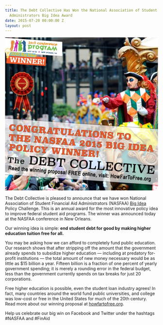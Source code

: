```yaml
---
title: The Debt Collective Has Won the National Association of Student Financial Aid
  Administrators Big Idea Award
date: 2015-07-20 00:00:00 Z
layout: post
---
```


![alt](/assets/images/2015/07/unnamed.jpg)

The Debt Collective is pleased to announce that we have won National Association of Student Financial Aid Administrators (NASFAA) [Big Idea](http://www.nasfaa.org/The_Big_Idea_NASFAA_s_Policy_Challenge) Policy Challenge. This is an annual award for the most innovative policy idea to improve federal student aid programs. The winner was announced today at the NASFAA conference in New Orleans. 

Our winning idea is simple: **end student debt for good by making higher education tuition free for all.**

You may be asking how we can afford to completely fund public education. Our research shows that after stripping off the amount that the government already spends to subsidize higher education — including at predatory for-profit institutions — the total amount of new money necessary would be as little as $15 billion a year.  Fifteen billion is a fraction of one percent of yearly government spending; it is merely a rounding error in the federal budget, less than the government currently spends on tax breaks for just 20 corporations. 
 
Free higher education is possible, even the student loan industry agrees!  In fact, many countries around the world fund public universities, and college was low-cost or free in the United States for much of the 20th century. Read more about our winning proposal at [howfartofree.org](http://howfartofree.org).

Help us celebrate our big win on Facebook and Twitter under the hashtags #NASFAA and #FinAid
